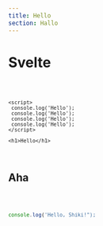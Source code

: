```yaml
---
title: Hello
section: Hallo
---
```


<script>
  import Code from '$lib/components/Code.svelte';
</script>

# Svelte

<Code>

```svelte title="Say hello to Shiki highlighting"
<script>
 console.log('Hello');
 console.log('Hello');
 console.log('Hello');
 console.log('Hello');
</script>

<h1>Hello</h1>
```

</Code>

## Aha

<Code>

```js title="Say hello to Shiki highlighting"
console.log('Hello, Shiki!");
```

</Code>
